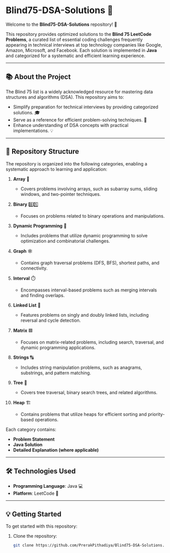 # Blind75-DSA-Solutions 🚀

Welcome to the **Blind75-DSA-Solutions** repository! 🎯

This repository provides optimized solutions to the **Blind 75 LeetCode Problems**, a curated list of essential coding challenges frequently appearing in technical interviews at top technology companies like Google, Amazon, Microsoft, and Facebook. Each solution is implemented in **Java** and categorized for a systematic and efficient learning experience.

---

## 📚 **About the Project**  

The Blind 75 list is a widely acknowledged resource for mastering data structures and algorithms (DSA). This repository aims to:  
- Simplify preparation for technical interviews by providing categorized solutions. 🎓  
- Serve as a reference for efficient problem-solving techniques. 🧠  
- Enhance understanding of DSA concepts with practical implementations. 💡  

---

## 📂 **Repository Structure**  

The repository is organized into the following categories, enabling a systematic approach to learning and application:  

1. **Array** 🧮  
   - Covers problems involving arrays, such as subarray sums, sliding windows, and two-pointer techniques.  

2. **Binary** 0️⃣1️⃣  
   - Focuses on problems related to binary operations and manipulations.  

3. **Dynamic Programming** 🔄  
   - Includes problems that utilize dynamic programming to solve optimization and combinatorial challenges.  

4. **Graph** 🕸️  
   - Contains graph traversal problems (DFS, BFS), shortest paths, and connectivity.  

5. **Interval** ⏱️  
   - Encompasses interval-based problems such as merging intervals and finding overlaps.  

6. **Linked List** 🔗  
   - Features problems on singly and doubly linked lists, including reversal and cycle detection.  

7. **Matrix** 🟦  
   - Focuses on matrix-related problems, including search, traversal, and dynamic programming applications.  

8. **Strings** 🔠  
   - Includes string manipulation problems, such as anagrams, substrings, and pattern matching.  

9. **Tree** 🌳  
   - Covers tree traversal, binary search trees, and related algorithms.  

10. **Heap** 🏗️  
    - Contains problems that utilize heaps for efficient sorting and priority-based operations.  

Each category contains:  
- **Problem Statement**  
- **Java Solution**  
- **Detailed Explanation (where applicable)**  

---

## 🛠 **Technologies Used**  

- **Programming Language**: Java 💻  
- **Platform**: LeetCode 📍  

---

## 💡 **Getting Started**  

To get started with this repository:  
1. Clone the repository:  
   ```bash  
   git clone https://github.com/PrerakPithadiya/Blind75-DSA-Solutions.git 
